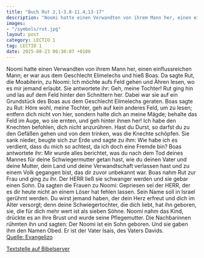 ```yaml
---
title: "Buch Rut 2,1-3.8-11.4,13-17"
description: "Noomi hatte einen Verwandten von ihrem Mann her, einen einflussreichen Mann; er war aus dem Geschlecht Elimelechs und hieß Boas. Da sagte Rut, die Moabiterin, zu Noomi: Ich möchte aufs Feld gehen und Ähren lesen, wo es mir jemand erlaubt. Sie antwortete ihr: Geh, meine Tochter! R...."
images:
- "/symbols/rut.jpg"
layout: post
category: LECTIO 1
tag: LECTIO 1
date: 2025-08-23 06:30:07 +0100
---
```

Noomi hatte einen Verwandten von ihrem Mann her, einen einflussreichen Mann; er war aus dem Geschlecht Elimelechs und hieß Boas.
Da sagte Rut, die Moabiterin, zu Noomi: Ich möchte aufs Feld gehen und Ähren lesen, wo es mir jemand erlaubt. Sie antwortete ihr: Geh, meine Tochter!
Rut ging hin und las auf dem Feld hinter den Schnittern her.<!--more--> Dabei war sie auf ein Grundstück des Boas aus dem Geschlecht Elimelechs geraten.
Boas sagte zu Rut: Höre wohl, meine Tochter, geh auf kein anderes Feld, um zu lesen; entfern dich nicht von hier, sondern halte dich an meine Mägde;
behalte das Feld im Auge, wo sie ernten, und geh hinter ihnen her! Ich habe den Knechten befohlen, dich nicht anzurühren. Hast du Durst, so darfst du zu den Gefäßen gehen und von dem trinken, was die Knechte schöpfen.
Sie sank nieder, beugte sich zur Erde und sagte zu ihm: Wie habe ich es verdient, dass du mich so achtest, da ich doch eine Fremde bin?
Boas antwortete ihr: Mir wurde alles berichtet, was du nach dem Tod deines Mannes für deine Schwiegermutter getan hast, wie du deinen Vater und deine Mutter, dein Land und deine Verwandtschaft verlassen hast und zu einem Volk gegangen bist, das dir zuvor unbekannt war.
Boas nahm Rut zur Frau und ging zu ihr. Der HERR ließ sie schwanger werden und sie gebar einen Sohn.
Da sagten die Frauen zu Noomi: Gepriesen sei der HERR, der es dir heute nicht an einem Löser hat fehlen lassen. Sein Name soll in Israel gerühmt werden.
Du wirst jemand haben, der dein Herz erfreut und dich im Alter versorgt; denn deine Schwiegertochter, die dich liebt, hat ihn geboren, sie, die für dich mehr wert ist als sieben Söhne.
Noomi nahm das Kind, drückte es an ihre Brust und wurde seine Pflegemutter.
Die Nachbarinnen rühmten ihn und sagten: Der Noomi ist ein Sohn geboren. Und sie gaben ihm den Namen Obed. Er ist der Vater Isais, des Vaters Davids.<br>
[Quelle: Evangelizo](https://evangeliumtagfuertag.org/DE/gospel)

[Textstelle auf Bibelserver](https://www.bibleserver.com/EU/Rut2,1-3.8-11.4,13-17)
